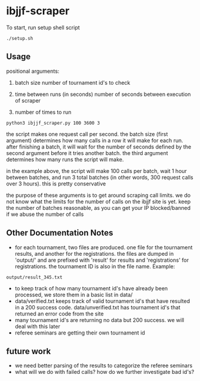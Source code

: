 # ibjjf-scraper

To start, run setup shell script

```
./setup.sh
```

## Usage

positional arguments:
1. batch size
number of tournament id's to check

2. time between runs (in seconds)
number of seconds between execution of scraper

3. number of times to run

```
python3 ibjjf_scraper.py 100 3600 3
```

the script makes one request call per second. the batch size (first argument) determines how many calls in a row it will make for each run. after finishing a batch, it will wait for the number of seconds defined by the second argument before it tries another batch. the third argument determines how many runs the script will make.

in the example above, the script will make 100 calls per batch, wait 1 hour between batches, and run 3 total batches (in other words, 300 request calls over 3 hours). this is pretty conservative

the purpose of these arguments is to get around scraping call limits. we do not know what the limits for the number of calls
on the ibjjf site is yet. keep the number of batches reasonable, as you can get your IP blocked/banned if we abuse the 
number of calls

## Other Documentation Notes

- for each tournament, two files are produced. one file for the tournament results, and another for the registrations. the files are dumped in 'output/' and are prefixed with 'result' for results and 'registrations' for registrations. the tournament ID is also in the file name. Example:
```
output/result_345.txt
```

- to keep track of how many tournament id's have already been processed, we store them in a basic list in data/
- data/verified.txt keeps track of valid tournament id's that have resulted in a 200 success code. data/unverified.txt has tournament id's that returned an error code from the site
- many tournament id's are returning no data but 200 success. we will deal with this later
- referee seminars are getting their own tournament id

## future work

- we need better parsing of the results to categorize the referee seminars
- what will we do with failed calls? how do we further investigate bad id's?
